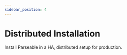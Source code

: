 ```yaml
---
sidebar_position: 4
---
```


# Distributed Installation

Install Parseable in a HA, distributed setup for production.
